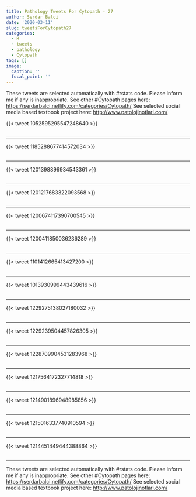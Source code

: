 ```yaml
---
title: Pathology Tweets For Cytopath - 27
author: Serdar Balci
date: '2020-03-11'
slug: tweetsForCytopath27
categories:
  - R
  - tweets
  - pathology
  - Cytopath
tags: []
image:
  caption: ''
  focal_point: ''
---
```



These tweets are selected automatically with #rstats code. Please inform me if any is inappropriate.
See other #Cytopath pages here: https://serdarbalci.netlify.com/categories/Cytopath/ 
See selected social media based textbook project here: http://www.patolojinotlari.com/

{{< tweet 1052595295547248640 >}}
<br>
<br>
<hr>
{{< tweet 1185288677414572034 >}}
<br>
<br>
<hr>
{{< tweet 1201398896934543361 >}}
<br>
<br>
<hr>
{{< tweet 1201217683322093568 >}}
<br>
<br>
<hr>
{{< tweet 1200674117390700545 >}}
<br>
<br>
<hr>
{{< tweet 1200411850036236289 >}}
<br>
<br>
<hr>
{{< tweet 1101412665413427200 >}}
<br>
<br>
<hr>
{{< tweet 1013930999443439616 >}}
<br>
<br>
<hr>
{{< tweet 1229275138027180032 >}}
<br>
<br>
<hr>
{{< tweet 1229239504457826305 >}}
<br>
<br>
<hr>
{{< tweet 1228709904531283968 >}}
<br>
<br>
<hr>
{{< tweet 1217564172327714818 >}}
<br>
<br>
<hr>
{{< tweet 1214901896948985856 >}}
<br>
<br>
<hr>
{{< tweet 1215016337740910594 >}}
<br>
<br>
<hr>
{{< tweet 1214451449444388864 >}}
<br>
<br>
<hr>


These tweets are selected automatically with #rstats code. Please inform me if any is inappropriate.
See other #Cytopath pages here: https://serdarbalci.netlify.com/categories/Cytopath/ 
See selected social media based textbook project here: http://www.patolojinotlari.com/
